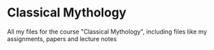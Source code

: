 # Classical Mythology
All my files for the course "Classical Mythology", including files like my assignments, papers and lecture notes
